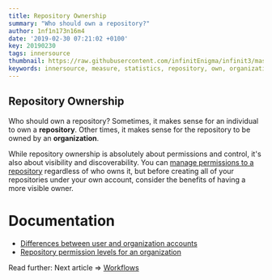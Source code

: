 ```yaml
---
title: Repository Ownership
summary: "Who should own a repository?"
author: 1nf1n173n16m4
date: '2019-02-30 07:21:02 +0100'
key: 20190230
tags: innersource
thumbnail: https://raw.githubusercontent.com/infinitEnigma/infinit3/master/assets/img/posts/learning/five-phases.jpg
keywords: innersource, measure, statistics, repository, own, organization, control
---
```


## Repository Ownership

Who should own a repository? Sometimes, it makes sense for an individual to own a **repository**. Other times, it makes sense for the repository to be owned by an **organization**.
<!--more-->
While repository ownership is absolutely about permissions and control, it's also about visibility and discoverability. You can [manage permissions to a repository](https://help.github.com/en/articles/managing-access-to-your-organizations-repositories) regardless of who owns it, but before creating all of your repositories under your own account, consider the benefits of having a more visible owner.

# Documentation

- [Differences between user and organization accounts](https://help.github.com/en/articles/differences-between-user-and-organization-accounts)
- [Repository permission levels for an organization](https://help.github.com/en/articles/repository-permission-levels-for-an-organization)

Read further:
Next article => [Workflows](/post/2019/04/07/workflows/)
